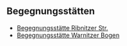 ## Begegnungsstätten

- [Begegnungsstätte Ribnitzer Str.](Ribnitzer.md)
- [Begegnungsstätte Warnitzer Bogen](Warnitzer.md)

